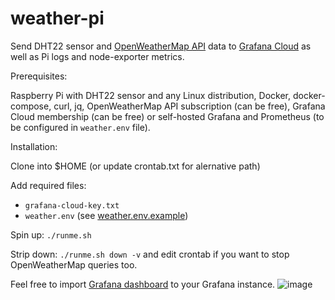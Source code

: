 # weather-pi

Send DHT22 sensor and [OpenWeatherMap API](https://openweathermap.org/api) data to [Grafana Cloud](https://grafana.com/) as well as Pi logs and node-exporter metrics.

Prerequisites:

Raspberry Pi with DHT22 sensor and any Linux distribution, Docker, docker-compose, curl, jq, OpenWeatherMap API subscription (can be free), Grafana Cloud membership (can be free) or self-hosted Grafana and Prometheus (to be configured in `weather.env` file).

Installation:

Clone into $HOME (or update crontab.txt for alernative path)

Add required files:
* `grafana-cloud-key.txt`
* `weather.env` (see [weather.env.example](weather.env.example))

Spin up: `./runme.sh`

Strip down: `./runme.sh down -v` and edit crontab if you want to stop OpenWeatherMap queries too.

Feel free to import [Grafana dashboard](dashboard.json) to your Grafana instance.
![image](https://github.com/ivaanko/weather-pi/assets/1969105/5a767a04-f28d-41de-b188-2bf68a7dc9f8)
